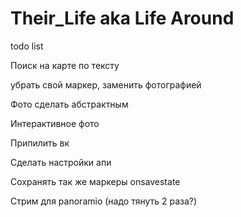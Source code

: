 # Their_Life aka Life Around
todo list

Поиск на карте по тексту

убрать свой маркер, заменить фотографией

Фото сделать абстрактным

Интерактивное фото

Припилить вк

Сделать настройки апи

Сохранять так же маркеры onsavestate

Стрим для panoramio (надо тянуть 2 раза?)
